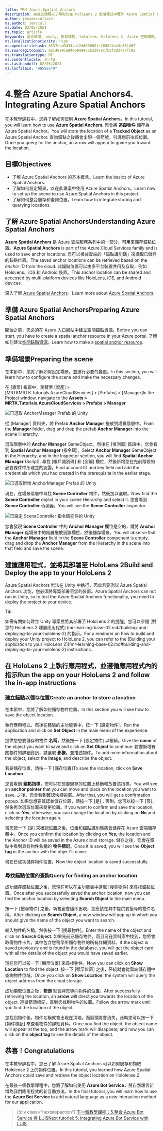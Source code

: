 ```yaml
---
title: 整合 Azure Spatial Anchors
description: 完成此課程以了解如何在 HoloLens 2 應用程式中實作 Azure Spatial Anchors。
author: jessemcculloch
ms.author: jemccull
ms.date: 02/05/2021
ms.topic: article
keywords: 混合實境, unity, 教學課程, hololens, hololens 2, Azure 空間錨點, azure 雲端服務, azure 自訂視覺, Windows 10
ms.localizationpriority: high
ms.openlocfilehash: 0837ebd9d34ba12d660098fc765824da3c561d07
ms.sourcegitcommit: 68140e9ce84e69a99c2b3d970c7b8f2927a7fc93
ms.translationtype: MT
ms.contentlocale: zh-TW
ms.lasthandoff: 02/05/2021
ms.locfileid: "99590540"
---
```

# <a name="4-integrating-azure-spatial-anchors"></a><span data-ttu-id="4f3cb-104">4.整合 Azure Spatial Anchors</span><span class="sxs-lookup"><span data-stu-id="4f3cb-104">4. Integrating Azure Spatial Anchors</span></span>

<span data-ttu-id="4f3cb-105">在本教學課程中，您將了解如何使用 **Azure Spatial Anchors**。</span><span class="sxs-lookup"><span data-stu-id="4f3cb-105">In this tutorial, you will learn how to use **Azure Spatial Anchors**.</span></span> <span data-ttu-id="4f3cb-106">您會將 **追蹤物件** 儲存為 Azure Spatial Anchor。</span><span class="sxs-lookup"><span data-stu-id="4f3cb-106">You will store the location of a **Tracked Object** as an Azure Spatial Anchor.</span></span> <span data-ttu-id="4f3cb-107">查詢錨點之後將會出現一個箭號，引導您前往該位置。</span><span class="sxs-lookup"><span data-stu-id="4f3cb-107">Once you query for the anchor, an arrow will appear to guide you toward the location.</span></span>

## <a name="objectives"></a><span data-ttu-id="4f3cb-108">目標</span><span class="sxs-lookup"><span data-stu-id="4f3cb-108">Objectives</span></span>

* <span data-ttu-id="4f3cb-109">了解 Azure Spatial Anchors 的基本概念。</span><span class="sxs-lookup"><span data-stu-id="4f3cb-109">Learn the basics of Azure Spatial Anchors.</span></span>
* <span data-ttu-id="4f3cb-110">了解如何設定場景，以在此專案中使用 Azure Spatial Anchors。</span><span class="sxs-lookup"><span data-stu-id="4f3cb-110">Learn how to set up the scene to use Azure Spatial Anchors in this project.</span></span>
* <span data-ttu-id="4f3cb-111">了解如何整合儲存和查詢位置。</span><span class="sxs-lookup"><span data-stu-id="4f3cb-111">Learn how to integrate storing and querying locations.</span></span>

## <a name="understanding-azure-spatial-anchors"></a><span data-ttu-id="4f3cb-112">了解 Azure Spatial Anchors</span><span class="sxs-lookup"><span data-stu-id="4f3cb-112">Understanding Azure Spatial Anchors</span></span>

 <span data-ttu-id="4f3cb-113">**Azure Spatial Anchors** 是 Azure 雲端服務系列中的一部分，可用來儲存錨點位置。</span><span class="sxs-lookup"><span data-stu-id="4f3cb-113">**Azure Spatial Anchors** is part of the Azure Cloud Services family and is used to save anchor locations.</span></span> <span data-ttu-id="4f3cb-114">您可以根據雲端的「錨點識別碼」來擷取已儲存的錨點位置。</span><span class="sxs-lookup"><span data-stu-id="4f3cb-114">The saved anchor locations can be retrieved based on the *anchor ID* from the cloud.</span></span> <span data-ttu-id="4f3cb-115">此錨點位置可以由多平台裝置共用及存取，例如 HoloLens、iOS 和 Android 裝置。</span><span class="sxs-lookup"><span data-stu-id="4f3cb-115">This anchor location can be shared and accessed by multi-platform devices like HoloLens, iOS, and Android devices.</span></span>

<span data-ttu-id="4f3cb-116">深入了解 [Azure Spatial Anchors](/azure/spatial-anchors/overview)。</span><span class="sxs-lookup"><span data-stu-id="4f3cb-116">Learn more about [Azure Spatial Anchors](/azure/spatial-anchors/overview).</span></span>

## <a name="preparing-azure-spatial-anchors"></a><span data-ttu-id="4f3cb-117">準備 Azure Spatial Anchors</span><span class="sxs-lookup"><span data-stu-id="4f3cb-117">Preparing Azure Spatial Anchors</span></span>

<span data-ttu-id="4f3cb-118">開始之前，您必須在 Azure 入口網站中建立空間錨點資源。</span><span class="sxs-lookup"><span data-stu-id="4f3cb-118">Before you can start, you have to create a spatial anchor resource in your Azure portal.</span></span>
<span data-ttu-id="4f3cb-119">了解如何建立[空間錨點資源](/azure/spatial-anchors/quickstarts/get-started-hololens#create-a-spatial-anchors-resource)。</span><span class="sxs-lookup"><span data-stu-id="4f3cb-119">Learn how to make a [spatial anchor resource](/azure/spatial-anchors/quickstarts/get-started-hololens#create-a-spatial-anchors-resource).</span></span>

## <a name="preparing-the-scene"></a><span data-ttu-id="4f3cb-120">準備場景</span><span class="sxs-lookup"><span data-stu-id="4f3cb-120">Preparing the scene</span></span>

<span data-ttu-id="4f3cb-121">在本節中，您將了解如何設定場景，並進行必要的變更。</span><span class="sxs-lookup"><span data-stu-id="4f3cb-121">In this section, you will learn how to configure the scene and make the necessary changes.</span></span>

<span data-ttu-id="4f3cb-122">在 [專案] 視窗中，瀏覽至 [資產] > [MRTKMRTK.Tutorials.AzureCloudServices] > [Prefabs] > [Manager]</span><span class="sxs-lookup"><span data-stu-id="4f3cb-122">In the Project window, navigate to the **Assets > MRTK.Tutorials.AzureCloudServices > Prefabs > Manager**</span></span>

![已選取 AnchorManager Prefab 的 Unity](images/mr-learning-azure/tutorial4-section1-step1-1.png)

<span data-ttu-id="4f3cb-124">從 [Manager] 資料夾，將 Prefab **Anchor Manager** 拖放到場景階層中。</span><span class="sxs-lookup"><span data-stu-id="4f3cb-124">From the **Manager** folder, drag and drop the prefab **Anchor Manager** into the scene Hierarchy.</span></span>

<span data-ttu-id="4f3cb-125">選取階層中的 **Anchor Manager** GameObject，然後在 [偵測器] 區段中，您會看到 **Spatial Anchor Manager** (指令碼)。</span><span class="sxs-lookup"><span data-stu-id="4f3cb-125">Select **Anchor Manager** GameObject in the Hierarchy, and in the Inspector section, you will find **Spatial Anchor Manager** (Script).</span></span> <span data-ttu-id="4f3cb-126">尋找 [帳戶識別碼] 和 [金鑰] 欄位，然後新增您在先前階段的必要條件中所建立的認證。</span><span class="sxs-lookup"><span data-stu-id="4f3cb-126">Find account ID and key field and add the credentials which you had created in the prerequisite in the earlier stage.</span></span>

![已選取新增 AnchorManager Prefab 的 Unity](images/mr-learning-azure/tutorial4-section1-step2-1.png)

<span data-ttu-id="4f3cb-128">現在，在場景階層中尋找 **Scene Controller** 物件，然後加以選取。</span><span class="sxs-lookup"><span data-stu-id="4f3cb-128">Now find the **Scene Controller** object in your scene Hierarchy and select it.</span></span> <span data-ttu-id="4f3cb-129">您會看到 **Scene Controller** 偵測器。</span><span class="sxs-lookup"><span data-stu-id="4f3cb-129">You will see the **Scene Controller** Inspector.</span></span>

![已設定 SceneController 指令碼元件的 Unity](images/mr-learning-azure/tutorial4-section1-step3-1.png)

<span data-ttu-id="4f3cb-131">您會發現 **Scene Controller** 中的 **Anchor Manager** 欄位是空的，請將 **Anchor Manager** 從場景中的階層拖放到該欄位，然後儲存場景。</span><span class="sxs-lookup"><span data-stu-id="4f3cb-131">You will observe that the **Anchor Manager** field in the **Scene Controller** component is empty, drag and drop the **Anchor Manager** from the Hierarchy in the scene into that field and save the scene.</span></span>

## <a name="build-and-deploy-the-app-to-your-hololens-2"></a><span data-ttu-id="4f3cb-132">建置應用程式，並將其部署至 HoloLens 2</span><span class="sxs-lookup"><span data-stu-id="4f3cb-132">Build and Deploy the app to your HoloLens 2</span></span>

<span data-ttu-id="4f3cb-133">Azure Spatial Anchors 無法在 Unity 中執行，因此若要測試 Azure Spatial Anchors 功能，您必須將專案部署至您的裝置。</span><span class="sxs-lookup"><span data-stu-id="4f3cb-133">Azure Spatial Anchors can not run in Unity, so to test the Azure Spatial Anchors functionality, you need to deploy the project to your device.</span></span>

> [!TIP]
> <span data-ttu-id="4f3cb-134">如需有關如何建立 Unity 專案並將其部署至 HoloLens 2 的提醒，您可以參閱 [對您的 HoloLens 2 建置應用程式] (mr-learning-base-02.md#building-and-deploying-to-your-hololens-2) 的指示。</span><span class="sxs-lookup"><span data-stu-id="4f3cb-134">For a reminder on how to build and deploy your Unity project to HoloLens 2, you can refer to the [Building your application to your HoloLens 2]((mr-learning-base-02.md#building-and-deploying-to-your-hololens-2) instructions.</span></span>

## <a name="run-the-app-on-your-hololens-2-and-follow-the-in-app-instructions"></a><span data-ttu-id="4f3cb-135">在 HoloLens 2 上執行應用程式，並遵循應用程式內的指示</span><span class="sxs-lookup"><span data-stu-id="4f3cb-135">Run the app on your HoloLens 2 and follow the in-app instructions</span></span>

### <a name="create-an-anchor-to-store-a-location"></a><span data-ttu-id="4f3cb-136">建立錨點以儲存位置</span><span class="sxs-lookup"><span data-stu-id="4f3cb-136">Create an anchor to store a location</span></span>

<span data-ttu-id="4f3cb-137">在本節中，您將了解如何儲存物件位置。</span><span class="sxs-lookup"><span data-stu-id="4f3cb-137">In this section you will see how to save the object location.</span></span>

<span data-ttu-id="4f3cb-138">執行應用程式，然後在體驗的主功能表中，按一下 [設定物件]。</span><span class="sxs-lookup"><span data-stu-id="4f3cb-138">Run the application and click on **Set Object** in the main menu of the experience.</span></span>

<span data-ttu-id="4f3cb-139">提供您想要儲存的物件 **名稱**，然後按一下 [設定物件] 以繼續。</span><span class="sxs-lookup"><span data-stu-id="4f3cb-139">Give the **name** of the object you want to save and click on **Set Object** to continue.</span></span> <span data-ttu-id="4f3cb-140">若要新增有關物件的詳細資訊，請選取 **影像**，並描述物件。</span><span class="sxs-lookup"><span data-stu-id="4f3cb-140">To add more information about the object, select the **image**, and describe the object.</span></span>

<span data-ttu-id="4f3cb-141">若要儲存位置，請按一下 [儲存位置]</span><span class="sxs-lookup"><span data-stu-id="4f3cb-141">To save the location, click on **Save Location**</span></span>

<span data-ttu-id="4f3cb-142">您會看到 **錨點指標**，您可以在想要儲存的位置上移動和放置該指標。</span><span class="sxs-lookup"><span data-stu-id="4f3cb-142">You will see an **anchor pointer** that you can move and place on the location you want to save.</span></span> <span data-ttu-id="4f3cb-143">之後，您會看到確認快顯視窗。</span><span class="sxs-lookup"><span data-stu-id="4f3cb-143">After that, you will get a confirmation popup.</span></span> <span data-ttu-id="4f3cb-144">如果您想要確認並儲存位置，請按一下 [是]；否則，您可以按一下 [否]，然後再次選取位置來變更位置。</span><span class="sxs-lookup"><span data-stu-id="4f3cb-144">If you want to confirm and save the location, click on **Yes**; otherwise, you can change the location by clicking on **No** and selecting the location again.</span></span>

<span data-ttu-id="4f3cb-145">當您按一下 [是] 來確認位置之後，位置和錨點識別碼將會儲存在 Azure 雲端儲存體中。</span><span class="sxs-lookup"><span data-stu-id="4f3cb-145">Once you confirm the location by clicking on **Yes**, the location and the Anchor ID will be saved in the Azure cloud storage.</span></span> <span data-ttu-id="4f3cb-146">儲存之後，您會在錨點中看到具有物件名稱的 **物件標記**。</span><span class="sxs-lookup"><span data-stu-id="4f3cb-146">Once it is saved, you will see the **Object tag**  in the anchor with the object's name.</span></span>

<span data-ttu-id="4f3cb-147">現在已成功儲存物件位置。</span><span class="sxs-lookup"><span data-stu-id="4f3cb-147">Now the object location is saved successfully.</span></span>

### <a name="query-for-finding-an-anchor-location"></a><span data-ttu-id="4f3cb-148">尋找錨點位置的查詢</span><span class="sxs-lookup"><span data-stu-id="4f3cb-148">Query for finding an anchor location</span></span>

<span data-ttu-id="4f3cb-149">成功儲存錨點位置之後，您現在可以在主功能表中選取 [搜尋物件] 來尋找錨點位置。</span><span class="sxs-lookup"><span data-stu-id="4f3cb-149">Once after you successfully saved the anchor location, now you can find the anchor location by selecting **Search Object** in the main menu.</span></span>

<span data-ttu-id="4f3cb-150">按一下 [搜尋物件] 之後，新視窗會隨即出現，您應該在其中提供要搜尋的物件名稱。</span><span class="sxs-lookup"><span data-stu-id="4f3cb-150">After clicking on **Search Object**, a new window will pop up in which you should give the name of the object you want to search.</span></span>

<span data-ttu-id="4f3cb-151">輸入物件的名稱，然後按一下 [搜尋物件]。</span><span class="sxs-lookup"><span data-stu-id="4f3cb-151">Enter the name of the object and click on **Search Object**.</span></span> <span data-ttu-id="4f3cb-152">如果先前已儲存物件，而且可在資料庫中找到，您將會取得物件卡片，其中包含您稍早所儲存物件的所有詳細資料。</span><span class="sxs-lookup"><span data-stu-id="4f3cb-152">If the object is saved previously and is found in the database, you will get the object card with all the details of the object you would have saved earlier.</span></span>

<span data-ttu-id="4f3cb-153">現在您可以按一下 [顯示位置] 來尋找物件。</span><span class="sxs-lookup"><span data-stu-id="4f3cb-153">Now you can click on **Show Location** to find the object.</span></span> <span data-ttu-id="4f3cb-154">按一下 [顯示位置] 之後，系統就會從雲端儲存體中查詢物件位址。</span><span class="sxs-lookup"><span data-stu-id="4f3cb-154">Once you click on **Show Location**, the system will query the object address from the cloud storage.</span></span>

<span data-ttu-id="4f3cb-155">成功擷取位置之後，**箭頭** 就會將您導向物件的位置。</span><span class="sxs-lookup"><span data-stu-id="4f3cb-155">After successfully retrieving the location, an **arrow** will direct you towards the location of the object.</span></span> <span data-ttu-id="4f3cb-156">遵循箭頭標記，直到您找到物件的位置。</span><span class="sxs-lookup"><span data-stu-id="4f3cb-156">Follow the arrow mark until you find the location of the object.</span></span>

<span data-ttu-id="4f3cb-157">您找到物件後，物件名稱就會出現在頂端，而箭頭將會消失，此時您可以按一下 [物件標記] 來查看物件的詳細資料。</span><span class="sxs-lookup"><span data-stu-id="4f3cb-157">Once you find the object, the object name will appear at the top, and the arrow mark will disappear, and now you can click on the **object tag** to see the details of the object.</span></span>

## <a name="congratulations"></a><span data-ttu-id="4f3cb-158">恭喜！</span><span class="sxs-lookup"><span data-stu-id="4f3cb-158">Congratulations</span></span>

<span data-ttu-id="4f3cb-159">在本教學課程中，您已了解 Azure Spatial Anchors 可以如何儲存和擷取 Hololense 2 上的物件位置。</span><span class="sxs-lookup"><span data-stu-id="4f3cb-159">In this tutorial, you learned how Azure Spatial Anchors could save and retrieve the object location on Hololense 2.</span></span>

<span data-ttu-id="4f3cb-160">在最後一個教學課程中，您將了解如何使用 **Azure Bot Service**，將自然語言新增為我們應用程式的新互動方法。</span><span class="sxs-lookup"><span data-stu-id="4f3cb-160">In the final tutorial, you will learn how to use the **Azure Bot Service** to add natural language as a new interaction method for our application.</span></span>

> [!div class="nextstepaction"]
> [<span data-ttu-id="4f3cb-161">下一個教學課程：5.整合 Azure Bot Service 與 LUIS</span><span class="sxs-lookup"><span data-stu-id="4f3cb-161">Next tutorial: 5. Integrating Azure Bot Service with LUIS</span></span>](mr-learning-azure-05.md)
